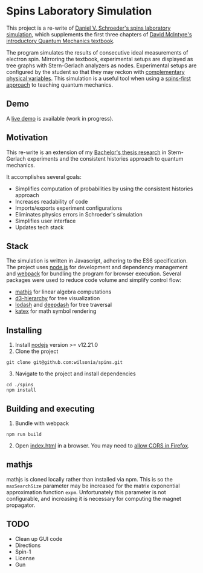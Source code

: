 # Spins Laboratory Simulation

This project is a re-write of [Daniel V. Schroeder's spins laboratory simulation](https://physics.weber.edu/schroeder/software/Spins.html), which supplements the first three chapters of [David McIntyre's introductory Quantum Mechanics textbook](https://www.pearson.com/us/higher-education/program/Mc-Intyre-Quantum-Mechanics/PGM64990.html).

The program simulates the results of consecutive ideal measurements of electron spin. Mirroring the textbook, experimental setups are displayed as tree graphs with Stern-Gerlach analyzers as nodes. Experimental setups are configured by the student so that they may reckon with [complementary physical variables](https://en.wikipedia.org/wiki/Complementarity_(physics)). This simulation is a useful tool when using a [spins-first approach](file:///tmp/mozilla_geo0/PERC15_Sadaghiani.pdf) to teaching quantum mechanics.

## Demo
A [live demo](https://wilsonia.github.io/spins/) is available (work in progress).

## Motivation
This re-write is an extension of my [Bachelor's thesis research](https://nwilson.dev/quantum) in Stern-Gerlach experiments and the consistent histories approach to quantum mechanics.


It accomplishes several goals:
- Simplifies computation of probabilities by using the consistent histories approach
- Increases readability of code
- Imports/exports experiment configurations
- Eliminates physics errors in Schroeder's simulation
- Simplifies user interface
- Updates tech stack

## Stack
The simulation is written in Javascript, adhering to the ES6 specification. The project uses [node.js](https://nodejs.org/en/) for development and dependency management and [webpack](https://webpack.js.org/) for bundling the program for browser execution.
Several packages were used to reduce code volume and simplify control flow:
- [mathjs](https://mathjs.org/) for linear algebra computations
- [d3-hierarchy](https://github.com/d3/d3-hierarchy) for tree visualization
- [lodash](https://lodash.com) and [deepdash](https://deepdash.io) for tree traversal
- [katex](https://katex.org/) for math symbol rendering

## Installing
1. Install [nodejs](https://nodejs.org/en/download/) version >= v12.21.0
2. Clone the project
```shell
git clone git@github.com:wilsonia/spins.git
```
3. Navigate to the project and install dependencies
```shell
cd ./spins
npm install
```

## Building and executing
1. Bundle with webpack
```shell
npm run build
````
2. Open [index.html](index.html) in a browser. You may need to [allow CORS in Firefox](https://stackoverflow.com/a/48957475).

## mathjs
mathjs is cloned locally rather than installed via npm. This is so the `maxSearchSize` parameter may be increased for the matrix exponential approximation function `expm`. Unfortunately this parameter is not configurable, and increasing it is necessary for computing the magnet propagator.

## TODO
- Clean up GUI code
- Directions
- Spin-1
- License
- Gun
